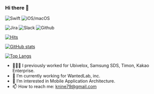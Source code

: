 ### Hi there 👋 
![Swift](https://img.shields.io/badge/-Swift-F05138?style=flat-plastic&logo=Swift&logoColor=white)
![iOS/macOS](https://img.shields.io/badge/-iOS/macOS-000000?style=flat-plastic&logo=Apple&logoColor=white)

![Jira](https://img.shields.io/badge/-Jira-0052CC?style=flat-plastic&logo=Jira&logoColor=white)
![Slack](https://img.shields.io/badge/-Slack-4A154B?style=flat-plastic&logo=Slack&logoColor=white)
![Github](https://img.shields.io/badge/-Github-181717?style=flat-plastic&logo=Github&logoColor=white)

[![Hits](https://myhits.vercel.app/api/hit/https%3A%2F%2Fgithub.com%2Fknine79?color=blue&label=hits&size=small)](https://myhits.vercel.app)

[![GitHub stats](https://github-readme-stats.vercel.app/api?username=knine79&count_private=true&show_icons=true&theme=radical)](https://github.com/knine79/github-readme-stats)

[![Top Langs](https://github-readme-stats.vercel.app/api/top-langs/?username=knine79&count_private=true&show_icons=true&theme=radical)](https://github.com/knine79/github-readme-stats)

- 👨🏻‍💻 I previously worked for Ubivelox, Samsung SDS, Timon, Kakao Enterprise.
- 🏢 I’m currently working for WantedLab, inc.
- 🧐 I’m interested in Mobile Application Architecture.
- 📫 How to reach me: knine79@gmail.com
 
<!--
**knine79/knine79** is a ✨ _special_ ✨ repository because its `README.md` (this file) appears on your GitHub profile.

Here are some ideas to get you started:

- 🔭 I’m currently working on ...
- 🌱 I’m currently learning ...
- 👯 I’m looking to collaborate on ...
- 🤔 I’m looking for help with ...
- 💬 Ask me about ...
- 📫 How to reach me: ...
- 😄 Pronouns: ...
- ⚡ Fun fact: ...
-->
